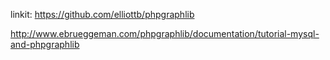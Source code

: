 linkit:
https://github.com/elliottb/phpgraphlib

http://www.ebrueggeman.com/phpgraphlib/documentation/tutorial-mysql-and-phpgraphlib
